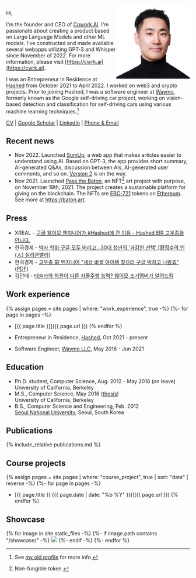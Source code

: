 <img src="assets/2022-11-woojong-koh-profile.jpg" align="right" style="width:40%">

Hi,

I'm the founder and CEO of [Cowork AI](https://cwrk.ai/). I'm passionate about creating a product based on Large Language Models and other ML models. I've constructed and made available several webapps utilizing GPT-3 and Whisper since November of 2022. For more information, please visit [https://cwrk.ai](https://cwrk.ai).

I was an Entrepreneur in Residence at [Hashed](https://www.hashed.com) from October 2021 to April 2022. I worked on web3 and crypto projects. Prior to joining Hashed, I was a software engineer at [Waymo](https://waymo.com), formerly known as the Google self-driving car project, working on vision-based detection and classification for self-driving cars using various machine learning techniques.[^1] 

[CV](./assets/wjkoh-cv-public.pdf) \| [Google Scholar](https://scholar.google.com/citations?user=Mz6M9j0AAAAJ&hl=en) \| [LinkedIn](https://www.linkedin.com/in/wjkoh) \| [Phone & Email](./assets/Woojong-Koh.vcf)

## Recent news
- Nov 2022. Launched [SumUp](https://sumup.page/), a web app that makes articles easier to understand using AI. Based on GPT-3, the app provides short summary, AI-generated Q&As, discussion between AIs, AI-generated user comments, and so on. [Version 2](https://v2-2lo72j2xaq-uc.a.run.app/) is on the way.
- Nov 2021. Launched [Pass the Baton](https://baton.art/), an NFT[^2] art project with purpose, on November 18th, 2021. The project creates a sustainable platform for giving on the blockchain. The NFTs are [ERC-721](https://ethereum.org/en/developers/docs/standards/tokens/erc-721/) tokens on [Ethereum](https://ethereum.org/en/). See more at https://baton.art.

## Press
* XREAL - [구글 웨이모 엔지니어가 #Hashed에 간 이유 - Hashed EIR 고우종을 만나다.](https://www.xreal.info/24642ad7-40b3-41a8-8aff-b8f639568d20)
* 한국경제 - [박사 학위·구글 모두 버리고…30대 청년의 '과감한 선택' [황정수의 인(人) 실리콘밸리]](https://www.hankyung.com/it/article/202110021249i)
* 한국경제 - [고우종 前 엔지니어 "세상 바꿀 아이템 찾으러 구글 박차고 나왔죠"](https://www.hankyung.com/economy/article/2021100568691) ([PDF](assets/the_korea_economic_daily_20211006_A032.pdf))
* 김단테 - [테슬라와 차원이 다른 자율주행 능력? 웨이모 초기멤버가 알려드림](https://youtu.be/20wE2yRRTuw)

## Work experience
{% assign pages = site.pages | where: "work_experience", true -%}
{%- for page in pages -%}
 * [{{ page.title }}]({{ page.url }})
{% endfor %}

* Entrepreneur in Residence, [Hashed](https://www.hashed.com), Oct 2021 - present
* Software Engineer, [Waymo LLC](http://waymo.com), May 2016 - Jun 2021  

## Education
* Ph.D. student, Computer Science,  Aug. 2012 - May 2016 (on leave)  
University of California, Berkeley
* M.S., Computer Science, May 2016 ([thesis](https://www2.eecs.berkeley.edu/Pubs/TechRpts/2016/EECS-2016-5.html))  
University of California, Berkeley
* B.S., Computer Science and Engineering, Feb. 2012  
[Seoul National University](http://en.snu.ac.kr), Seoul, South Korea

## Publications
{% include_relative publications.md %}

## Course projects
{% assign pages = site.pages | where: "course_project", true | sort: "date" | reverse -%}
{%- for page in pages -%}
 * [{{ page.title }} ({{ page.date | date: "%b %Y" }})]({{ page.url }})
{% endfor %}

## Showcase
{% for image in site.static_files -%}
{%- if image.path contains "/showcase/" -%}
<a href="{{ image.path }}"><img src="{{ image.path }}" style="width:33%"></a>
{%- endif -%}
{%- endfor %}

[^1]: See [my old profile](http://wjkoh.wikidot.com) for more info.
[^2]: Non-fungible token.
